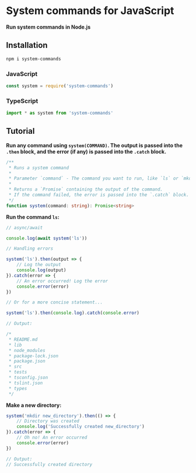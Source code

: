 # **System commands for JavaScript**

**Run system commands in Node.js**

## **Installation**

```bash
npm i system-commands
```

### **JavaScript**

```javascript
const system = require('system-commands')
```

### **TypeScript**

```typescript
import * as system from 'system-commands'
```

## **Tutorial**

**Run any command using `system(COMMAND)`. The output is passed into the `.then` block, and the error (if any) is passed into the `.catch` block.**

```typescript
/**
 * Runs a system command
 * 
 * Parameter `command` - The command you want to run, like `ls` or `mkdir new_directory`
 * 
 * Returns a `Promise` containing the output of the command.
 * If the command failed, the error is passed into the `.catch` block.
 */
function system(command: string): Promise<string>
```

**Run the command `ls`:**

```typescript
// async/await

console.log(await system('ls'))

// Handling errors

system('ls').then(output => {
	// Log the output
	console.log(output)
}).catch(error => {
	// An error occurred! Log the error
	console.error(error)
})

// Or for a more concise statement...

system('ls').then(console.log).catch(console.error)

// Output:

/*
 * README.md
 * lib
 * node_modules
 * package-lock.json
 * package.json
 * src
 * tests
 * tsconfig.json
 * tslint.json
 * types
 */
```

**Make a new directory:**

```typescript
system('mkdir new_directory').then(() => {
	// Directory was created
	console.log('Successfully created new_directory')
}).catch(error => {
	// Oh no! An error occurred
	console.error(error)
})

// Output:
// Successfully created directory
```